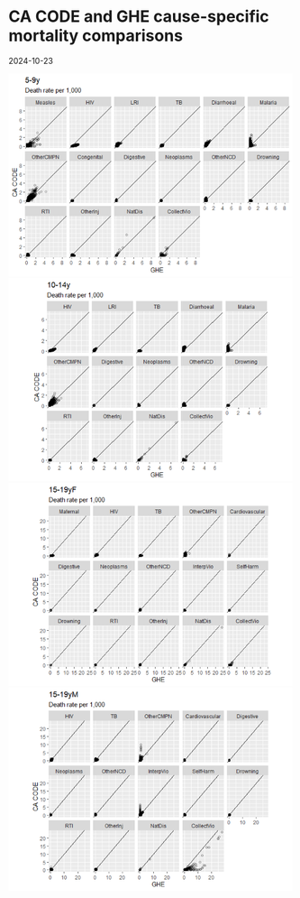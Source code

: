 CA CODE and GHE cause-specific mortality comparisons
================
2024-10-23

![](comparisons_files/figure-gfm/unnamed-chunk-1-1.png)<!-- -->![](comparisons_files/figure-gfm/unnamed-chunk-1-2.png)<!-- -->![](comparisons_files/figure-gfm/unnamed-chunk-1-3.png)<!-- -->![](comparisons_files/figure-gfm/unnamed-chunk-1-4.png)<!-- -->
